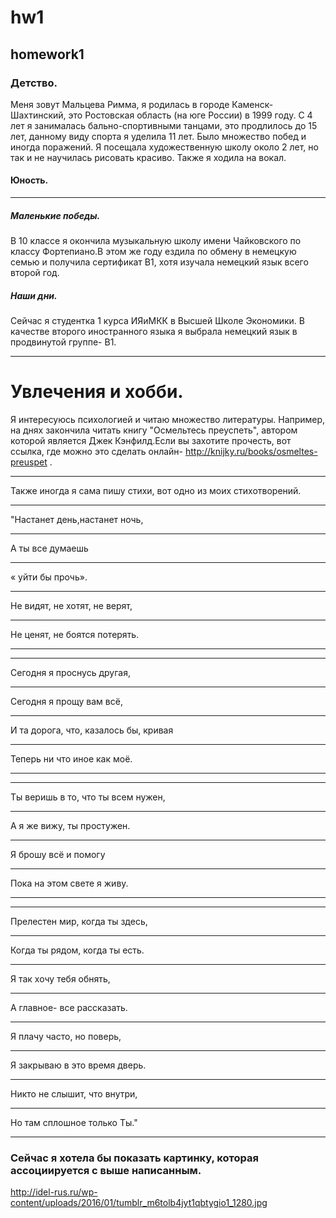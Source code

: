 # hw1
## homework1
### Детство. 
Меня зовут Мальцева Римма, я родилась в городе Каменск-Шахтинский, это Ростовская область (на юге России) в 1999 году. С 4 лет я занималась бально-спортивными танцами, это продлилось до 15 лет, данному виду спорта я уделила 11 лет. Было множество побед и иногда поражений. Я посещала художественную школу около 2 лет, но так и не научилась рисовать красиво. Также я ходила на вокал. 
#### Юность.
*************
##### Маленькие победы.
В 10 классе я окончила музыкальную школу имени Чайковского по классу Фортепиано.В этом же году ездила по обмену в немецкую семью и получила сертификат В1, хотя изучала немецкий язык всего второй год.

##### Наши дни.  
Сейчас я студентка 1 курса ИЯиМКК в Высшей Школе Экономики. В качестве второго иностранного языка я выбрала немецкий язык в продвинутой группе- В1.
****************
# Увлечения и хобби.

Я интересуюсь психологией и читаю множество литературы. Например, на днях закончила читать книгу "Осмельтесь преуспеть", автором которой является Джек Кэнфилд.Если вы захотите прочесть, вот ссылка, где можно это сделать онлайн- <http://knijky.ru/books/osmeltes-preuspet> .
***********
Также иногда я сама пишу стихи, вот одно из моих стихотворений.
**************

"Настанет день,настанет ночь,
***
А ты все думаешь
***
« уйти бы прочь».
*********
Не видят, не хотят, не верят,
*************
Не ценят, не боятся потерять.
****************************
************

Сегодня я проснусь другая, 
**************
Сегодня я прощу вам всё,
******************
И та дорога, что, казалось бы, кривая
*****************
Теперь ни что иное как моё. 
****************************
************************

Ты веришь в то, что ты всем нужен,
************************
А я же вижу, ты простужен.
************************
Я брошу всё и помогу
***********************
Пока на этом свете я живу.
****************************
****************************

Прелестен мир, когда ты здесь,
****************************
Когда ты рядом, когда ты есть.
******************************
Я так хочу тебя обнять,
*************************
А главное- все рассказать. 
****************************

Я плачу часто, но поверь,
**************************
Я закрываю в это время дверь.
***************************
Никто не слышит, что внутри,
****************************
Но там сплошное только Ты."
******************************

### Сейчас я хотела бы показать картинку, которая ассоциируется с выше написанным. 

<http://idel-rus.ru/wp-content/uploads/2016/01/tumblr_m6tolb4jyt1qbtygio1_1280.jpg>

 
